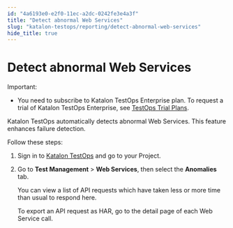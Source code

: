 ```yaml
---
id: "4a6193e0-e2f0-11ec-a2dc-0242fe3e4a3f"
title: "Detect abnormal Web Services"
slug: "katalon-testops/reporting/detect-abnormal-web-services"
hide_title: true
---
```


# <a id="id" class="anchor_top_offset"/><a id="ariaid-title1" class="anchor_top_offset"/>Detect abnormal Web Services

<div xmlns="http://www.w3.org/1999/xhtml" className="note important note_important"><span className="note__title">Important:</span> 
  <ul className="ul"><li className="li"><p className="p">You need to subscribe to Katalon TestOps Enterprise plan. To
        request a trial of Katalon TestOps Enterprise, see <a className="xref" href="/docs/products-and-licenses/katalon-testops-subscriptions/trial-plans">TestOps
          Trial Plans</a>.</p></li></ul>
</div>
<p xmlns="http://www.w3.org/1999/xhtml" className="p">Katalon TestOps automatically detects abnormal Web Services.   This feature enhances failure detection.</p> 
<p xmlns="http://www.w3.org/1999/xhtml" className="p">Follow these steps:</p> 
<ol xmlns="http://www.w3.org/1999/xhtml" className="ol"><li className="li">     <p className="p">Sign in to <a className="xref j-external-link" href="https://testops.katalon.io/login" target="_blank">Katalon         TestOps</a> and go to your Project.</p>   </li><li className="li">     <p className="p">Go to <strong className="ph b">Test Management</strong> &gt; <strong className="ph b">Web         Services</strong>, then select the <strong className="ph b">Anomalies</strong>       tab.</p>     <p className="p">You can view a list of API requests which have taken less or       more time than usual to respond here.</p>     <p className="p">To export an API request as HAR, go to the detail page of each       Web Service call.</p>   </li></ol> 
